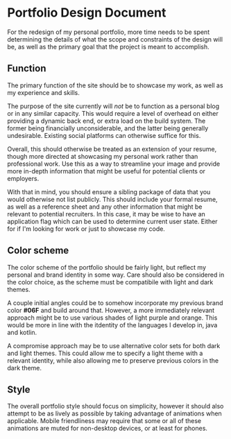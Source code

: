 # Portfolio Design Document

For the redesign of my personal portfolio, more time needs to be spent determining the details of what the scope and constraints of the design will be, as well as the primary goal that the project is meant to accomplish.

## Function

The primary function of the site should be to showcase my work, as well as my experience and skills. 

The purpose of the site currently will *not* be to function as a personal blog or in any similar capacity. This would require a level of overhead on either providing a dynamic back end, or extra load on the build system. The former being financially unconsiderable, and the latter being generally undesirable. Existing social platforms can otherwise suffice for this.

Overall, this should otherwise be treated as an extension of your resume, though more directed at showcasing my personal work rather than professional work. Use this as a way to streamline your image and provide more in-depth information that might be useful for potential clients or employers. 

With that in mind, you should ensure a sibling package of data that you would otherwise not list publicly. This should include your formal resume, as well as a reference sheet and any other information that might be relevant to potential recruiters. In this case, it may be wise to have an application flag which can be used to determine current user state. Either for if I'm looking for work or just to showcase my code. 

## Color scheme

The color scheme of the portfolio should be fairly light, but reflect my personal and brand identity in some way. Care should also be considered in the color choice, as the scheme must be compatibile with light and dark themes.

A couple initial angles could be to somehow incorporate my previous brand color **#06F** and build around that. However, a more immediately relevant approach might be to use various shades of light purple and orange. This would be more in line with the itdentity of the languages I develop in, java and kotlin. 

A compromise approach may be to use alternative color sets for both dark and light themes. This could allow me to specify a light theme with a relevant identity, while also allowing me to preserve previous colors in the dark theme.

## Style

The overall portfolio style should focus on simplicity, however it should also attempt to be as lively as possible by taking advantage of animations when applicable. Mobile friendliness may require that some or all of these animations are muted for non-desktop devices, or at least for phones.

